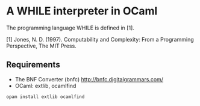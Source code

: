 # A WHILE interpreter in OCaml

The programming language WHILE is defined in [1].

[1] Jones, N. D. (1997). Computability and Complexity: From a Programming Perspective, The MIT Press.

## Requirements
* The BNF Converter (bnfc)
http://bnfc.digitalgrammars.com/
* OCaml: extlib, ocamlfind
```
opam install extlib ocamlfind
```